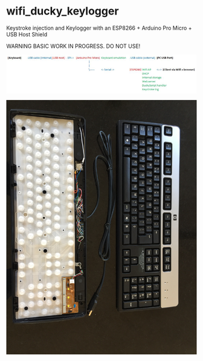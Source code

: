 # wifi_ducky_keylogger
Keystroke injection and Keylogger with an ESP8266 + Arduino Pro Micro + USB Host Shield

WARNING BASIC WORK IN PROGRESS. DO NOT USE!

![functional connections](images/WifiDuckyKeylogger.JPG)

![all built in](images/IMG_3971.JPG)
